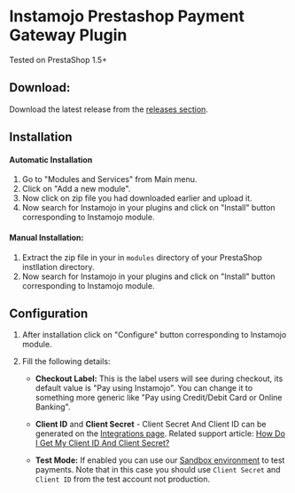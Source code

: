 # Instamojo Prestashop Payment Gateway Plugin

Tested on PrestaShop 1.5+

## Download:

Download the latest release from the [releases section](https://github.com/Instamojo/InstamojoPrestashop/releases).


## Installation

#### Automatic Installation

1. Go to "Modules and Services" from Main menu.
2. Click on "Add a new module".
3. Now click on zip file you had downloaded earlier and upload it.
4. Now search for Instamojo in your plugins and click on "Install" button corresponding to Instamojo module.

#### Manual Installation:

1. Extract the zip file in your in `modules` directory of your PrestaShop instllation directory.
4. Now search for Instamojo in your plugins and click on "Install" button corresponding to Instamojo module.

## Configuration

1. After installation click on "Configure" button corresponding to Instamojo module.
2. Fill the following details:

    -  **Checkout Label:** This is the label users will see during checkout, its default value is "Pay using Instamojo". You can change it to something more generic like "Pay using Credit/Debit Card or Online Banking".
     
    - **Client ID** and **Client Secret** - Client Secret And Client ID can be generated on the [Integrations page](https://www.instamojo.com/integrations/). Related support article: [How Do I Get My Client ID And Client Secret?](https://support.instamojo.com/hc/en-us/articles/212214265-How-do-I-get-my-Client-ID-and-Client-Secret-)
    
    - **Test Mode:** If enabled you can use our [Sandbox environment](https://test.instamojo.com) to test payments. Note that in this case you should use `Client Secret` and `Client ID` from the test account not production.



  
 